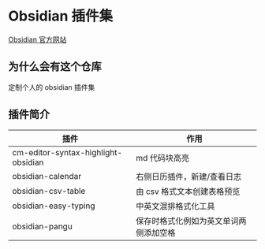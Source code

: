 # Obsidian 插件集

[Obsidian 官方网站](https://obsidian.md/)

## 为什么会有这个仓库

定制个人的 obsidian 插件集

## 插件简介

| 插件 | 作用 |
| ---- | ---- |
| cm-editor-syntax-highlight-obsidian | md 代码块高亮 |
| obsidian-calendar  | 右侧日历插件，新建/查看日志 |
| obsidian-csv-table | 由 csv 格式文本创建表格预览 |
| obsidian-easy-typing | 中英文混排格式化工具 |
| obsidian-pangu | 保存时格式化例如为英文单词两侧添加空格 |
